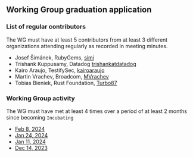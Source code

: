 ## Working Group graduation application

### List of regular contributors
The WG must have at least 5 contributors from at least 3 different organizations attending regularly as recorded in meeting minutes.

  * Josef Šimánek, RubyGems, [simi](https://github.com/simi)
  * Trishank Kuppusamy, Datadog [trishankatdatadog](https://github.com/trishankatdatadog)
  * Kairo Araujo, TestifySec, [kairoaraujo](https://github.com/kairoaraujo)
  * Martin Vrachev, Broadcom, [MVrachev](https://github.com/MVrachev)
  * Tobias Bieniek, Rust Foundation, [Turbo87](https://github.com/Turbo87)

### Working Group activity
The WG must have met at least 4 times over a period of at least 2 months since becoming `Incubating`

  * [Feb 8, 2024](https://docs.google.com/document/d/1HzA4M4toiExUYQAkuLqimy4EuuunHagUQ7rZKJDb1Os/edit#heading=h.gbeadejjbv8l)
  * [Jan 24, 2024](https://docs.google.com/document/d/1HzA4M4toiExUYQAkuLqimy4EuuunHagUQ7rZKJDb1Os/edit#heading=h.4oyy6ptjh470)
  * [Jan 11, 2024](https://docs.google.com/document/d/1HzA4M4toiExUYQAkuLqimy4EuuunHagUQ7rZKJDb1Os/edit#heading=h.izqx4mbjjgiv)
  * [Dec 14, 2023](https://docs.google.com/document/d/1-f6m442MHg9hktrbcp-4sM9GbZC3HLTpZPpxMXjMCp4/edit#heading=h.izqx4mbjjgiv)
